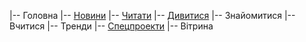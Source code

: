 |-- Головна
    |-- [Новини](https://mysecondspace.github.io/chytomo.com/build/news.html)
    |-- [Читати](https://mysecondspace.github.io/chytomo.com/build/read.html)
    |-- [Дивитися](https://mysecondspace.github.io/chytomo.com/build/watch.html)
    |-- Знайомитися
    |-- Вчитися
    |-- Тренди
    |-- [Спецпроекти](https://mysecondspace.github.io/chytomo.com/build/special.html)
    |-- Вітрина